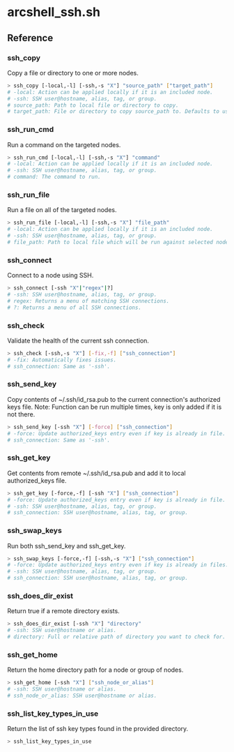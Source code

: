# arcshell_ssh.sh



## Reference


### ssh_copy
Copy a file or directory to one or more nodes.
```bash
> ssh_copy [-local,-l] [-ssh,-s "X"] "source_path" ["target_path"]
# -local: Action can be applied locally if it is an included node.
# -ssh: SSH user@hostname, alias, tag, or group.
# source_path: Path to local file or directory to copy.
# target_path: File or directory to copy source_path to. Defaults to user's home.
```

### ssh_run_cmd
Run a command on the targeted nodes.
```bash
> ssh_run_cmd [-local,-l] [-ssh,-s "X"] "command"
# -local: Action can be applied locally if it is an included node.
# -ssh: SSH user@hostname, alias, tag, or group.
# command: The command to run.
```

### ssh_run_file
Run a file on all of the targeted nodes.
```bash
> ssh_run_file [-local,-l] [-ssh,-s "X"] "file_path"
# -local: Action can be applied locally if it is an included node.
# -ssh: SSH user@hostname, alias, tag, or group.
# file_path: Path to local file which will be run against selected nodes.
```

### ssh_connect
Connect to a node using SSH.
```bash
> ssh_connect [-ssh "X"|"regex"|?]
# -ssh: SSH user@hostname, alias, tag, or group.
# regex: Returns a menu of matching SSH connections.
# ?: Returns a menu of all SSH connections.
```

### ssh_check
Validate the health of the current ssh connection.
```bash
> ssh_check [-ssh,-s "X"] [-fix,-f] ["ssh_connection"]
# -fix: Automatically fixes issues.
# ssh_connection: Same as '-ssh'.
```

### ssh_send_key
Copy contents of ~/.ssh/id_rsa.pub to the current connection's authorized keys file.
Note: Function can be run multiple times, key is only added if it is not there.
```bash
> ssh_send_key [-ssh "X"] [-force] ["ssh_connection"]
# -force: Update authorized_keys entry even if key is already in file.
# ssh_connection: Same as '-ssh'.
```

### ssh_get_key
Get contents from remote ~/.ssh/id_rsa.pub and add it to local authorized_keys file.
```bash
> ssh_get_key [-force,-f] [-ssh "X"] ["ssh_connection"]
# -force: Update authorized_keys entry even if key is already in file.
# -ssh: SSH user@hostname, alias, tag, or group.
# ssh_connection: SSH user@hostname, alias, tag, or group.
```

### ssh_swap_keys
Run both ssh_send_key and ssh_get_key.
```bash
> ssh_swap_keys [-force,-f] [-ssh,-s "X"] ["ssh_connection"]
# -force: Update authorized_keys entry even if key is already in files.
# -ssh: SSH user@hostname, alias, tag, or group.
# ssh_connection: SSH user@hostname, alias, tag, or group.
```

### ssh_does_dir_exist
Return true if a remote directory exists.
```bash
> ssh_does_dir_exist [-ssh "X"] "directory"
# -ssh: SSH user@hostname or alias.
# directory: Full or relative path of directory you want to check for.
```

### ssh_get_home
Return the home directory path for a node or group of nodes.
```bash
> ssh_get_home [-ssh "X"] ["ssh_node_or_alias"]
# -ssh: SSH user@hostname or alias.
# ssh_node_or_alias: SSH user@hostname or alias.
```

### ssh_list_key_types_in_use
Return the list of ssh key types found in the provided directory.
```bash
> ssh_list_key_types_in_use
```

